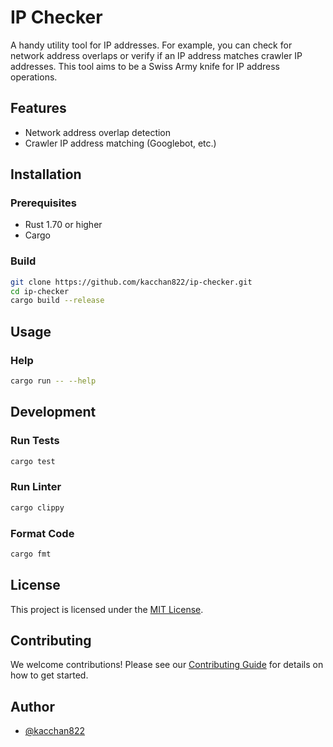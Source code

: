 # IP Checker

A handy utility tool for IP addresses. For example, you can check for network address overlaps or verify if an IP address matches crawler IP addresses. This tool aims to be a Swiss Army knife for IP address operations.

## Features

- Network address overlap detection
- Crawler IP address matching (Googlebot, etc.)

## Installation

### Prerequisites

- Rust 1.70 or higher
- Cargo

### Build

```bash
git clone https://github.com/kacchan822/ip-checker.git
cd ip-checker
cargo build --release
```

## Usage

### Help

```bash
cargo run -- --help
```

## Development

### Run Tests

```bash
cargo test
```

### Run Linter

```bash
cargo clippy
```

### Format Code

```bash
cargo fmt
```

## License

This project is licensed under the [MIT License](LICENSE).

## Contributing

We welcome contributions! Please see our [Contributing Guide](CONTRIBUTING.md) for details on how to get started.

## Author

- [@kacchan822](https://github.com/kacchan822)
